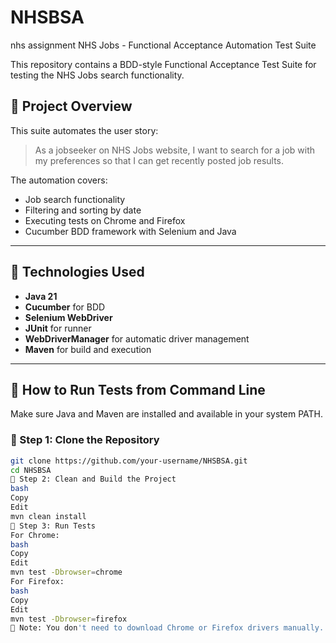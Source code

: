 # NHSBSA
nhs assignment
 NHS Jobs - Functional Acceptance Automation Test Suite

This repository contains a BDD-style Functional Acceptance Test Suite for testing the NHS Jobs search functionality.

## 📌 Project Overview

This suite automates the user story:

> As a jobseeker on NHS Jobs website, I want to search for a job with my preferences so that I can get recently posted job results.

The automation covers:
- Job search functionality
- Filtering and sorting by date
- Executing tests on Chrome and Firefox
- Cucumber BDD framework with Selenium and Java

---

## 🧪 Technologies Used
- **Java 21**
- **Cucumber** for BDD
- **Selenium WebDriver**
- **JUnit** for runner
- **WebDriverManager** for automatic driver management
- **Maven** for build and execution

---

## 🚀 How to Run Tests from Command Line

Make sure Java and Maven are installed and available in your system PATH.

### 📁 Step 1: Clone the Repository

```bash
git clone https://github.com/your-username/NHSBSA.git
cd NHSBSA
🧹 Step 2: Clean and Build the Project
bash
Copy
Edit
mvn clean install
🧪 Step 3: Run Tests
For Chrome:
bash
Copy
Edit
mvn test -Dbrowser=chrome
For Firefox:
bash
Copy
Edit
mvn test -Dbrowser=firefox
📝 Note: You don't need to download Chrome or Firefox drivers manually. WebDriverManager handles that automatically.
